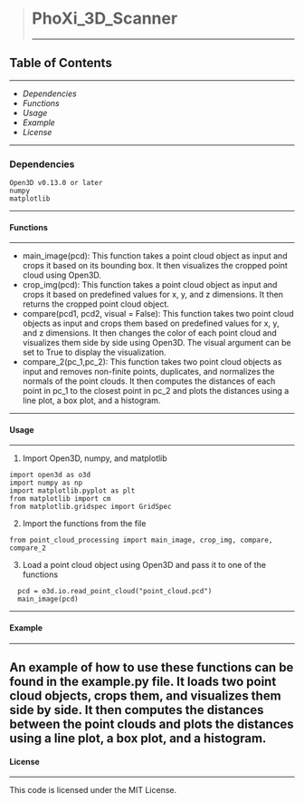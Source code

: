 > # **PhoXi_3D_Scanner**
>
> ---
## Table of Contents
---
* *Dependencies*
* *Functions*
* *Usage*
* *Example*
* *License*
---
### **Dependencies**
```
Open3D v0.13.0 or later
numpy
matplotlib
```
---
#### **Functions**
---
- main_image(pcd): This function takes a point cloud object as input and crops it based on its bounding box. It then visualizes the cropped point cloud using Open3D.
- crop_img(pcd): This function takes a point cloud object as input and crops it based on predefined values for x, y, and z dimensions. It then returns the cropped point cloud object.
- compare(pcd1, pcd2, visual = False): This function takes two point cloud objects as input and crops them based on predefined values for x, y, and z dimensions. It then changes the color of each point cloud and visualizes them side by side using Open3D. The visual argument can be set to True to display the visualization.
- compare_2(pc_1,pc_2): This function takes two point cloud objects as input and removes non-finite points, duplicates, and normalizes the normals of the point clouds. It then computes the distances of each point in pc_1 to the closest point in pc_2 and plots the distances using a line plot, a box plot, and a histogram.
---
#### **Usage**
---
1. Import Open3D, numpy, and matplotlib
  ```
 import open3d as o3d
 import numpy as np
 import matplotlib.pyplot as plt
 from matplotlib import cm
 from matplotlib.gridspec import GridSpec 
  ```
2. Import the functions from the file
  ```
 from point_cloud_processing import main_image, crop_img, compare, compare_2
  ```
3. Load a point cloud object using Open3D and pass it to one of the functions
  ```
    pcd = o3d.io.read_point_cloud("point_cloud.pcd")
    main_image(pcd)

  ```
---
#### Example
---
An example of how to use these functions can be found in the example.py file. It loads two point cloud objects, crops them, and visualizes them side by side. It then computes the distances between the point clouds and plots the distances using a line plot, a box plot, and a histogram.
---
#### License
---
This code is licensed under the MIT License.

